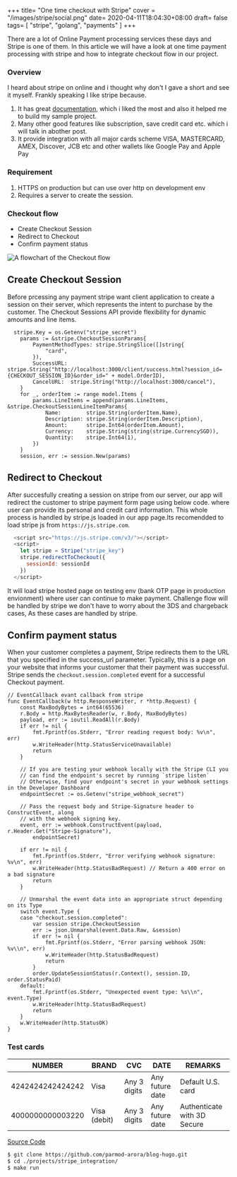 +++
title= "One time checkout with Stripe"
cover = "/images/stripe/social.png"
date= 2020-04-11T18:04:30+08:00
draft= false
tags= [
    "stripe",
    "golang",
		"payments"
]
+++

There are a lot of Online Payment processing services these days and Stripe is one of them. In this article we will have a look at one time payment processing with stripe and how to  integrate checkout flow in our project.

### Overview
I heard about stripe on online and i thought why don't I gave a short and see it myself. Frankly speaking I like stripe because.
1. It has great [documentation](https://stripe.com/docs), which i liked the most and also it helped me to build my sample project.
1. Many other good features like subscription, save credit card etc. which i will talk in abother post.
1. It provide integration with all major cards scheme VISA, MASTERCARD, AMEX, Discover, JCB etc and other wallets like Google Pay and Apple Pay

### Requirement
1. HTTPS on production but can use over http on development env
1. Requires a server to create the session. 

### Checkout flow
- Create Checkout Session
- Redirect to Checkout
- Confirm payment status


![A flowchart of the Checkout flow](/images/stripe/checkout-one-time-client-server.png " ")


Create Checkout Session 
------
Before prcessing any payment stripe want client application to create a session on their server, which represents the intent to purchase by the customer. The Checkout Sessions API provide flexibility for dynamic amounts and line items. 



<!-- [code](projects/stripe_integration/cmd/serverd/v1/checkout/session.go) -->
``` golang
  stripe.Key = os.Getenv("stripe_secret")
	params := &stripe.CheckoutSessionParams{
		PaymentMethodTypes: stripe.StringSlice([]string{
			"card",
		}),
		SuccessURL: stripe.String("http://localhost:3000/client/success.html?session_id={CHECKOUT_SESSION_ID}&order_id=" + model.OrderID),
		CancelURL:  stripe.String("http://localhost:3000/cancel"),
	}
	for _, orderItem := range model.Items {
		params.LineItems = append(params.LineItems, &stripe.CheckoutSessionLineItemParams{
			Name:        stripe.String(orderItem.Name),
			Description: stripe.String(orderItem.Description),
			Amount:      stripe.Int64(orderItem.Amount),
			Currency:    stripe.String(string(stripe.CurrencySGD)),
			Quantity:    stripe.Int64(1),
		})
	}
	session, err := session.New(params)
```

Redirect to Checkout 
------
After succesfully creating a session on stripe from our server, our app will redirect the customer to stripe payment form page using below code. where user can provide its personal and credit card information. This whole process is handled by stripe.js loaded in our app page.Its recomendded to load stripe js from `https://js.stripe.com`.

``` js
  <script src="https://js.stripe.com/v3/"></script>
  <script>
    let stripe = Stripe("stripe_key")
    stripe.redirectToCheckout({
      sessionId: sessionId
    })
  </script>
```

It will load stripe hosted page on testing env (bank OTP page in production envionment) where user can continue to make payment. Challenge flow will be handled by stripe we don't have to worry about the 3DS and chargeback cases, As these cases are handled by stripe.

Confirm payment status
------
When your customer completes a payment, Stripe redirects them to the URL that you specified in the success_url parameter. Typically, this is a page on your website that informs your customer that their payment was successful.
Stripe sends the `checkout.session.completed` event for a successful Checkout payment. 

``` golang
// EventCallback evant callback from stripe
func EventCallback(w http.ResponseWriter, r *http.Request) {
	const MaxBodyBytes = int64(65536)
	r.Body = http.MaxBytesReader(w, r.Body, MaxBodyBytes)
	payload, err := ioutil.ReadAll(r.Body)
	if err != nil {
		fmt.Fprintf(os.Stderr, "Error reading request body: %v\n", err)
		w.WriteHeader(http.StatusServiceUnavailable)
		return
	}

	// If you are testing your webhook locally with the Stripe CLI you
	// can find the endpoint's secret by running `stripe listen`
	// Otherwise, find your endpoint's secret in your webhook settings in the Developer Dashboard
	endpointSecret := os.Getenv("stripe_webhook_secret")

	// Pass the request body and Stripe-Signature header to ConstructEvent, along
	// with the webhook signing key.
	event, err := webhook.ConstructEvent(payload, r.Header.Get("Stripe-Signature"),
		endpointSecret)

	if err != nil {
		fmt.Fprintf(os.Stderr, "Error verifying webhook signature: %v\n", err)
		w.WriteHeader(http.StatusBadRequest) // Return a 400 error on a bad signature
		return
	}

	// Unmarshal the event data into an appropriate struct depending on its Type
	switch event.Type {
	case "checkout.session.completed":
		var session stripe.CheckoutSession
		err := json.Unmarshal(event.Data.Raw, &session)
		if err != nil {
			fmt.Fprintf(os.Stderr, "Error parsing webhook JSON: %v\\n", err)
			w.WriteHeader(http.StatusBadRequest)
			return
		}
		order.UpdateSessionStatus(r.Context(), session.ID, order.StatusPaid)
	default:
		fmt.Fprintf(os.Stderr, "Unexpected event type: %s\\n", event.Type)
		w.WriteHeader(http.StatusBadRequest)
		return
	}
	w.WriteHeader(http.StatusOK)
}
```

### Test cards
|NUMBER|BRAND|CVC|DATE|REMARKS|
|------|-------|---|----|-----|
|4242424242424242|	Visa|	Any 3 digits	|Any future date|Default U.S. card|
|4000000000003220|	Visa (debit)|	Any 3 digits	|Any future date|Authenticate with 3D Secure|


[Source Code](https://github.com/parmod-arora/blog-hugo/tree/master/projects/stripe_integration)

``` sh
$ git clone https://github.com/parmod-arora/blog-hugo.git 
$ cd ./projects/stripe_integration/
$ make run 
```

